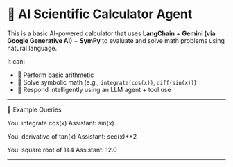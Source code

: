# 🤖 AI Scientific Calculator Agent

This is a basic AI-powered calculator that uses **LangChain** + **Gemini (via Google Generative AI)** + **SymPy** to evaluate and solve math problems using natural language.

It can:
- 🔢 Perform basic arithmetic
- 🧮 Solve symbolic math (e.g., `integrate(cos(x))`, `diff(sin(x))`)
- 🧠 Respond intelligently using an LLM agent + tool use

---

💬 Example Queries

You: integrate cos(x)
Assistant: sin(x)

You: derivative of tan(x)
Assistant: sec(x)**2

You: square root of 144
Assistant: 12.0

---

